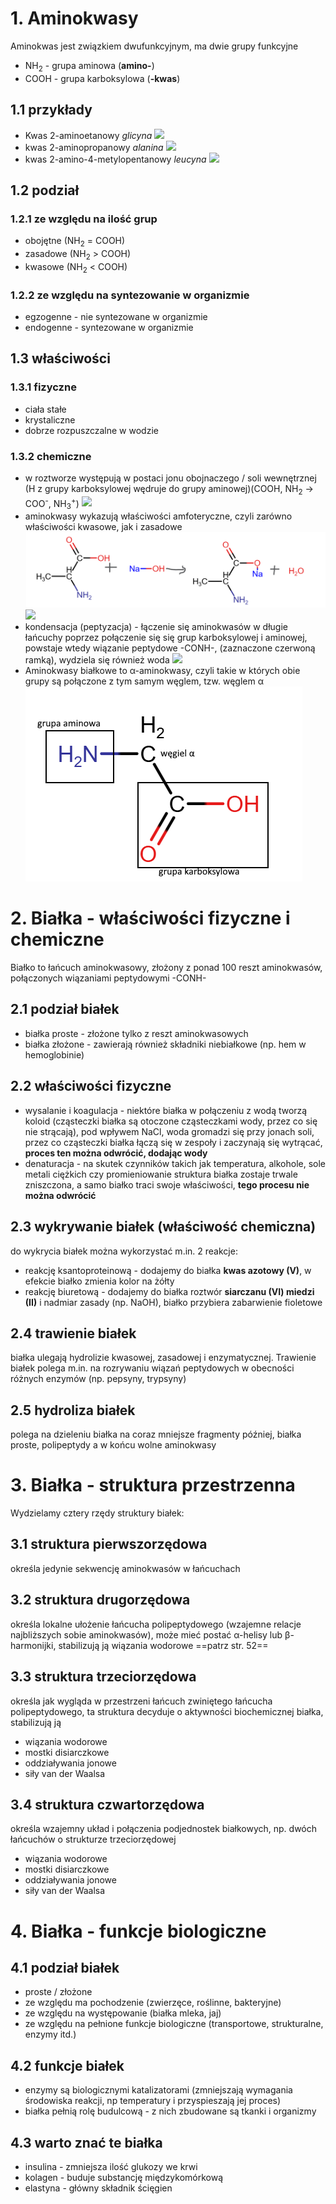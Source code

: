 # 1. Aminokwasy
Aminokwas jest związkiem dwufunkcyjnym, ma dwie grupy funkcyjne
- NH<sub>2</sub> - grupa aminowa (**amino-**)
- COOH - grupa karboksylowa (**-kwas**)
## 1.1 przykłady
- Kwas 2-aminoetanowy *glicyna*
	![](glicyna.png)
- kwas 2-aminopropanowy *alanina*
	![](alanina.png)
- kwas 2-amino-4-metylopentanowy *leucyna*
	![](leucyna.png)
## 1.2 podział
### 1.2.1 ze względu na ilość grup
- obojętne (NH<sub>2</sub> = COOH)
- zasadowe (NH<sub>2</sub> > COOH)
- kwasowe (NH<sub>2</sub> < COOH)
### 1.2.2 ze względu na syntezowanie w organizmie
- egzogenne - nie syntezowane w organizmie
- endogenne - syntezowane w organizmie
## 1.3 właściwości
### 1.3.1 fizyczne
- ciała stałe
- krystaliczne
- dobrze rozpuszczalne w wodzie
### 1.3.2 chemiczne
- w roztworze występują w postaci jonu obojnaczego / soli wewnętrznej (H z grupy karboksylowej wędruje do grupy aminowej)(COOH, NH<sub>2</sub> -> COO<sup>-</sup>, NH<sub>3</sub><sup>+</sup>)
	![](jon%20obojnaczy.png)
- aminokwasy wykazują właściwości amfoteryczne, czyli zarówno właściwości kwasowe, jak i zasadowe
	![](zobojętnianie-z-Na.png)
	![](reakcja-z-HCl.png)
- kondensacja (peptyzacja) - łączenie się aminokwasów w długie łańcuchy poprzez połączenie się się grup karboksylowej i aminowej, powstaje wtedy wiązanie peptydowe -CONH-, (zaznaczone czerwoną ramką), wydziela się również woda
	![](kondensacja.png)
- Aminokwasy białkowe to α-aminokwasy, czyli takie w których obie grupy są połączone z tym samym węglem, tzw. węglem α
	![](aminokwasy-białkowe.png)
# 2. Białka - właściwości fizyczne i chemiczne
Białko to łańcuch aminokwasowy, złożony z ponad 100 reszt aminokwasów, połączonych wiązaniami peptydowymi -CONH-
## 2.1 podział białek
- białka proste - złożone tylko z reszt aminokwasowych
- białka złożone - zawierają również składniki niebiałkowe (np. hem w hemoglobinie)
## 2.2 właściwości fizyczne
- wysalanie i koagulacja - niektóre białka w połączeniu z wodą tworzą koloid (cząsteczki białka są otoczone cząsteczkami wody, przez co się nie strącają), pod wpływem NaCl, woda gromadzi się przy jonach soli, przez co cząsteczki białka łączą się w zespoły i zaczynają się wytrącać, **proces ten można odwrócić, dodając wody**
- denaturacja - na skutek czynników takich jak temperatura, alkohole, sole metali ciężkich czy promieniowanie struktura białka zostaje trwale zniszczona, a samo białko traci swoje właściwości, **tego procesu nie można odwrócić**
## 2.3 wykrywanie białek (właściwość chemiczna)
do wykrycia białek można wykorzystać m.in. 2 reakcje:
- reakcję ksantoproteinową - dodajemy do białka **kwas azotowy (V)**, w efekcie białko zmienia kolor na żółty
- reakcję biuretową - dodajemy do białka roztwór **siarczanu (VI) miedzi (II)** i nadmiar zasady (np. NaOH), białko przybiera zabarwienie fioletowe
## 2.4 trawienie białek
białka ulegają hydrolizie kwasowej, zasadowej i enzymatycznej. Trawienie białek polega m.in. na rozrywaniu wiązań peptydowych w obecności różnych enzymów (np. pepsyny, trypsyny)
## 2.5 hydroliza białek
polega na dzieleniu białka na coraz mniejsze fragmenty później, białka proste, polipeptydy a w końcu wolne aminokwasy

# 3. Białka - struktura przestrzenna
Wydzielamy cztery rzędy struktury białek:
## 3.1 struktura pierwszorzędowa 
określa jedynie sekwencję aminokwasów w łańcuchach
## 3.2 struktura drugorzędowa
określa lokalne ułożenie łańcucha polipeptydowego (wzajemne relacje najbliższych sobie aminokwasów), może mieć postać α-helisy lub β-harmonijki, stabilizują ją wiązania wodorowe ==patrz str. 52==
## 3.3 struktura trzeciorzędowa
określa jak wygląda w przestrzeni łańcuch zwiniętego łańcucha polipeptydowego, ta struktura decyduje o aktywności biochemicznej białka, stabilizują ją
- wiązania wodorowe
- mostki disiarczkowe
- oddziaływania jonowe
- siły van der Waalsa
## 3.4 struktura czwartorzędowa
określa wzajemny układ i połączenia podjednostek białkowych, np. dwóch łańcuchów o strukturze trzeciorzędowej
- wiązania wodorowe
- mostki disiarczkowe
- oddziaływania jonowe
- siły van der Waalsa
# 4. Białka - funkcje biologiczne
## 4.1 podział białek
- proste / złożone
- ze względu ma pochodzenie (zwierzęce, roślinne, bakteryjne)
- ze względu na występowanie (białka mleka, jaj)
- ze względu na pełnione funkcje biologiczne (transportowe, strukturalne, enzymy itd.)
## 4.2 funkcje białek
- enzymy są biologicznymi katalizatorami (zmniejszają wymagania środowiska reakcji, np temperatury i przyspieszają jej proces)
- białka pełnią rolę budulcową - z nich zbudowane są tkanki i organizmy
## 4.3 warto znać te białka
- insulina - zmniejsza ilość glukozy we krwi
- kolagen - buduje substancję międzykomórkową
- elastyna - główny składnik ścięgien